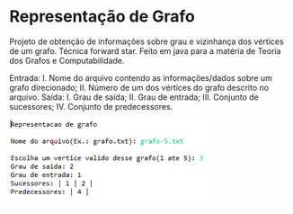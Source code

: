 # Representação de Grafo
Projeto de obtenção de informações sobre grau e vizinhança dos vértices de um grafo. Técnica forward star. Feito em java para a matéria de Teoria dos Grafos e Computabilidade.

Entrada: I. Nome do arquivo contendo as informações/dados sobre um grafo direcionado; II. Número de um dos vértices do grafo descrito no arquivo.
Saída: I. Grau de saída; II. Grau de entrada; III. Conjunto de sucessores; IV. Conjunto de predecessores.

![Print de exemplo](exemplo.PNG "Print de exemplo da entrada e saída")
